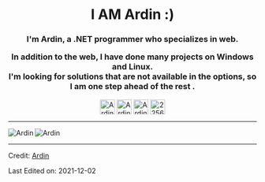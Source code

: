<h1 align="center">I AM Ardin :)</h1>
<h3 align="center">
I'm Ardin, a .NET programmer who specializes in web.

In addition to the web, I have done many projects on Windows and Linux.   
I'm looking for solutions that are not available in the options, so I am one step ahead of the rest .
</h3>

<p align="center">
<a href="mailto:mvardin@gmail.com" target="blank"><img align="center" src="https://cdn.jsdelivr.net/npm/simple-icons@3.0.1/icons/gmail.svg" alt="Ardin" height="30" width="30" /></a>
<a href="https://dev.to/mvardin" target="blank"><img align="center" src="https://cdn.jsdelivr.net/npm/simple-icons@3.0.1/icons/dev-dot-to.svg" alt="Ardin" height="30" width="30" /></a>
<a href="https://linkedin.com/in/mvardin" target="blank"><img align="center" src="https://cdn.jsdelivr.net/npm/simple-icons@3.0.1/icons/linkedin.svg" alt="Ardin" height="30" width="30" /></a>
<a href="https://stackoverflow.com/users/2256178" target="blank"><img align="center" src="https://cdn.jsdelivr.net/npm/simple-icons@3.0.1/icons/stackoverflow.svg" alt="2256178" height="30" width="30" /></a> 
</p>

----

<p><img align="left" src="https://github-readme-stats.vercel.app/api/top-langs/?username=mvardin&layout=compact&hide=html" alt="Ardin" /></p>
<p><img align="center" src="https://github-readme-stats.vercel.app/api?username=mvardin&show_icons=true" alt="Ardin" /></p>

----
Credit: [Ardin](https://github.com/mvardin)

Last Edited on: 2021-12-02
